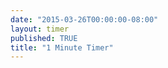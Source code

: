 ```yaml
---
date: "2015-03-26T00:00:00-08:00"
layout: timer
published: TRUE
title: "1 Minute Timer"
---
```

<amp-date-countdown timeleft-ms="{{page.name}}" biggest-unit="minutes" layout="fixed-height" height="100" when-ended="stop">
    <template type="amp-mustache">
        <p>{% raw %}{{m}}:{{ss}}{% endraw %}</p>
    </template>
</amp-date-countdown>